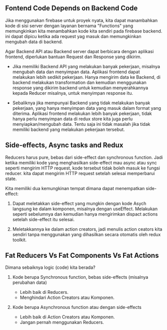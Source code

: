 ## Fontend Code Depends on Backend Code

Jika menggunakan firebase untuk proyek nyata, kita dapat manambahkan kode di sisi server dengan layanan bernama "Functions" yang memungkinkan kita menambahkan kode kita sendiri pada firebase backend. ini dapat dipicu ketika ada request yag masuk dan memungkinkan mengubah data di backend.

Agar Backend API atau Backend server dapat berbicara dengan aplikasi frontend, diperlukan bantuan Request dan Response yang dikirim.

-   Jika memiliki Backend API yang melakukan banyak pekerjaan, misalnya mengubah data dan menyimpan data. Aplikasi frontend dapat melakukan lebih sedikit pekerjaan. Hanya mengirim data ke Backend, di backend melakukan transformation dan kemudian menggunakan response yang dikirim backend untuk kemudian menyerahkannya kepada Reducer misalnya, untuk menyimpan response itu.

-   Sebaliknya jika mempunyai Backend yang tidak melakukan banyak pekerjaan, yang hanya menyimpan data yang masuk dalam format yang diterima. Aplikasi frontend melakukan lebih banyak pekerjaan, tidak hanya perlu menyimpan data di redux store kita juga perlu menyiapkan/mengubah data. Tentu saja ini tidak masalah jika tidak memiliki backend yang melakukan pekerjaan tersebut.

## Side-effects, Async tasks and Redux

Reducers harus pure, bebas dari side-effect dan synchronous function. Jadi ketika memiliki kode yang menghasilkan side-effect mau async atau sync seperti mengirim HTTP request, kode tersebut tidak boleh masuk ke fungsi reducer. kita dapat mengirim HTTP request setelah selesai memperbarui state.

Kita memiliki dua kemungkinan tempat dimana dapat menempatkan side-effect:

1. Dapat meletakkan side-effect yang mungkin dengan kode Asych langsung ke dalam komponen, misalnya dengan useEffect. Melakukan seperti sebelumnya dan kemudian hanya mengirimkan dispact actions setelah side-effect itu selesai.

2. Meletakkannya ke dalam action creators, jadi menulis action ceators kita sendiri tanpa menggunakan yang dihasilkan secara otomatis oleh redux toolkit.

## Fat Reducers Vs Fat Components Vs Fat Actions

Dimana sebaiknya logic (code) kita berada?

1. Kode berupa Synchronous function, bebas side-effects (misalnya perubahan data)

    - Lebih baik di Reducers.
    - Menghindari Action Creators atau Komponen.

2. Kode berupa Asynchronous function atau dengan side-effects
    - Lebih baik di Action Creators atau Komponen.
    - Jangan pernah menggunakan Reducers.
